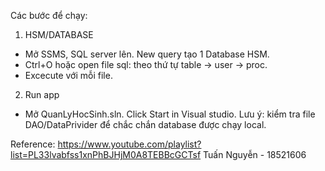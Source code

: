 Các bước để chạy:

1. HSM/DATABASE
 - Mở SSMS, SQL server lên. New query tạo 1 Database HSM.
 - Ctrl+O hoặc open file sql: theo thứ tự table -> user -> proc.
 - Excecute với mỗi file.

2. Run app
 - Mở QuanLyHocSinh.sln. Click Start in Visual studio.
 Lưu ý: kiểm tra file DAO/DataPrivider để chắc chắn database được chạy local.

Reference: https://www.youtube.com/playlist?list=PL33lvabfss1xnPhBJHjM0A8TEBBcGCTsf
Tuấn Nguyễn - 18521606
